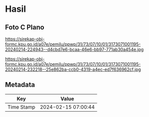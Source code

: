 # Hasil

## Foto C Plano

https://sirekap-obj-formc.kpu.go.id/a07e/pemilu/ppwp/31/73/07/10/01/3173071001195-20240214-224943--d4cbd7e6-bcaa-46e6-bb97-771ab30a454e.jpg

https://sirekap-obj-formc.kpu.go.id/a07e/pemilu/ppwp/31/73/07/10/01/3173071001195-20240214-232218--25e862ba-ccb0-4319-a4ec-ed7f636962cf.jpg


## Metadata

| Key        | Value               |
| ---------- | ------------------- |
| Time Stamp | 2024-02-15 07:00:44 |



